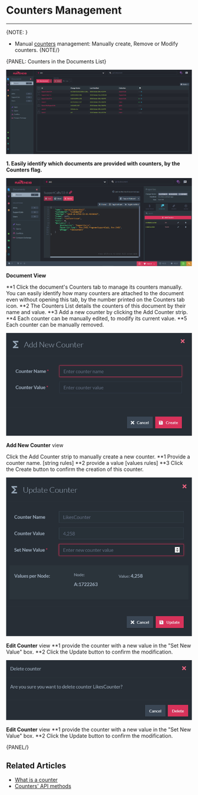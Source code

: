 # Counters Management
---

{NOTE: }

* Manual [counters](what-are-counters.markdown) management: Manually create, Remove or Modify counters.
{NOTE/}

{PANEL: Counters in the Documents List}

![Figure 1. Counters Management - Documents List](images/manage-counters-1-documents-list.jpg "Counters Management - Documents List")

**1. Easily identify which documents are provided with counters, by the Counters flag.**

  
![Figure 2. Counters Management - Document View](images/manage-counters-2-document-view.jpg "Counters Management - Document View")

**Document View**

  **1 Click the document's Counters tab to manage its counters manually.
  You can easily identify how many counters are attached to the document even without opening this tab, by the number printed on the Counters tab icon.
  **2 The Counters List details the counters of this document by their name and value.
  **3 Add a new counter by clicking the Add Counter strip.
  **4 Each counter can be manually edited, to modify its current value.
  **5 Each counter can be manually removed.
  
![Figure 3. Counters Management - Add New Counter](images/manage-counters-3-add-new-counter.jpg "Counters Management - Add New Counter")

**Add New Counter** view

Click the Add Counter strip to manually create a new counter.
    **1 Provide a counter name. [string rules]
    **2 provide a value [values rules]
    **3 Click the Create button to confirm the creation of this counter.

![Figure 4. Counters Management - Update Counter](images/manage-counters-4-update-counter.jpg "Counters Management - Update Counter")

**Edit Counter** view
    **1 provide the counter with a new value in the "Set New Value" box.
    **2 Click the Update button to confirm the modification.

![Figure 5. Counters Management - Delete Counter](images/manage-counters-5-delete-counter.jpg "Counters Management - Update Counter")

**Edit Counter** view
    **1 provide the counter with a new value in the "Set New Value" box.
    **2 Click the Update button to confirm the modification.

{PANEL/}

## Related Articles

- [What is a counter](../../client-api/configuration/load-balance-and-failover)
- [Counters' API methods](../../studio/database/settings/client-configuration-per-database)
